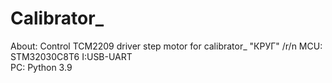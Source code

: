 # Calibrator_
About: Control TCM2209 driver step motor for calibrator_ "КРУГ" /r/n
MCU: STM32030C8T6 
I:USB-UART  
PC: Python 3.9
